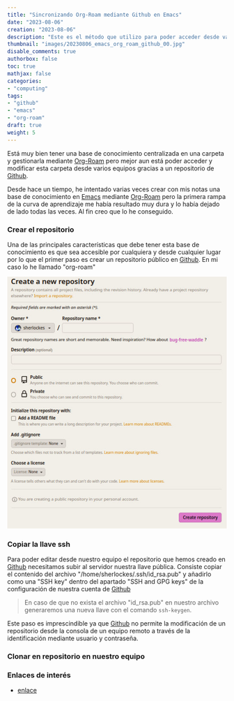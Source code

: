 ```yaml
---
title: "Sincronizando Org-Roam mediante Github en Emacs"
date: "2023-08-06"
creation: "2023-08-06"
description: "Este es el método que utilizo para poder acceder desde varios equipos a mi base de conocimiento en Org-Roam para Emacs."
thumbnail: "images/20230806_emacs_org_roam_github_00.jpg"
disable_comments: true
authorbox: false
toc: true
mathjax: false
categories:
- "computing"
tags:
- "github"
- "emacs"
- "org-roam"
draft: true
weight: 5
---
```

Está muy bien tener una base de conocimiento centralizada en una carpeta y gestionarla mediante [Org-Roam] pero mejor aun está poder acceder y modificar esta carpeta desde varios equipos gracias a un repositorio de [Github].
<!--more-->
Desde hace un tiempo, he intentado varias veces crear con mis notas una base de conocimiento en [Emacs] mediante [Org-Roam] pero la primera rampa de la curva de aprendizaje me había resultado muy dura y lo había dejado de lado todas las veces. Al fin creo que lo he conseguido.

### Crear el repositorio
Una de las principales características que debe tener esta base de conocimiento es que sea accesible por cualquiera y desde cualquier lugar por lo que el primer paso es crear un repositorio público en [Github]. En mi caso lo he llamado "org-roam"

![image-01]

### Copiar la llave ssh
Para poder editar desde nuestro equipo el repositorio que hemos creado en [Github] necesitamos subir al servidor nuestra llave pública. Consiste copiar el contenido del archivo "/home/sherlockes/.ssh/id_rsa.pub" y añadirlo como una "SSH key" dentro del apartado "SSH and GPG keys" de la configuración de nuestra cuenta de [Github]

>En caso de que no exista el archivo "id_rsa.pub" en nuestro archivo generaremos una nueva llave con el comando `ssh-keygen`.

Este paso es imprescindible ya que [Github] no permite la modificación de un repositorio desde la consola de un equipo remoto a través de la identificación mediante usuario y contraseña.

### Clonar en repositorio en nuestro equipo


### Enlaces de interés
- [enlace](www.sherblog.pro)

[Emacs]: https://www.gnu.org/software/emacs/
[Github]: https://github.com
[Org-Roam]: https://www.orgroam.com


[image-01]: /images/20230806_emacs_org_roam_github_01.jpg
[image-02]: /images/20230806_emacs_org_roam_github_02.jpg



